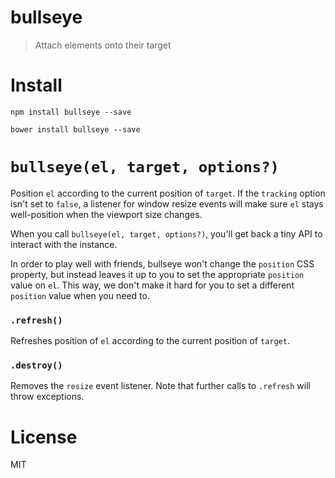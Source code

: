 # bullseye

> Attach elements onto their target

# Install

```shell
npm install bullseye --save
```

```shell
bower install bullseye --save
```

# `bullseye(el, target, options?)`

Position `el` according to the current position of `target`. If the `tracking` option isn't set to `false`, a listener for window resize events will make sure `el` stays well-position when the viewport size changes.

When you call `bullseye(el, target, options?)`, you'll get back a tiny API to interact with the instance.

In order to play well with friends, bullseye won't change the `position` CSS property, but instead leaves it up to you to set the appropriate `position` value on `el`. This way, we don't make it hard for you to set a different `position` value when you need to.

### `.refresh()`

Refreshes position of `el` according to the current position of `target`.

### `.destroy()`

Removes the `resize` event listener. Note that further calls to `.refresh` will throw exceptions.

# License

MIT
